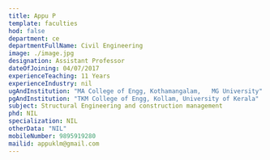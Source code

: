 ```yaml
---
title: Appu P
template: faculties
hod: false
department: ce
departmentFullName: Civil Engineering
image: ./image.jpg
designation: Assistant Professor
dateOfJoining: 04/07/2017
experienceTeaching: 11 Years
experienceIndustry: nil
ugAndInstitution: "MA College of Engg, Kothamangalam,   MG University"
pgAndInstitution: "TKM College of Engg, Kollam, University of Kerala"
subject: Structural Engineering and construction management
phd: NIL
specialization: NIL
otherData: "NIL"
mobileNumber: 9895919280
mailid: appuklm@gmail.com
---
```

